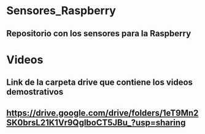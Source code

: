 # Sensores_Raspberry
## Repositorio con los sensores para la Raspberry

# Videos
## Link de la carpeta drive que contiene los videos demostrativos
## https://drive.google.com/drive/folders/1eT9Mn2SK0brsL21K1Vr9QglboCT5JBu_?usp=sharing

